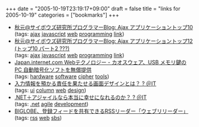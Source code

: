 +++
date = "2005-10-19T23:19:17+09:00"
draft = false
title = "links for 2005-10-19"
categories = ["bookmarks"]
+++

<ul>
	<li>
		<div><a href="http://labs.cybozu.co.jp/blog/akky/archives/2005/09/ajax_10.html">秋元@サイボウズ研究所プログラマーBlog: Ajax アプリケーショントップ10</a></div>
		<div>(tags: <a href="http://del.icio.us/nobu666/ajax">ajax</a> <a href="http://del.icio.us/nobu666/javascript">javascript</a> <a href="http://del.icio.us/nobu666/web">web</a> <a href="http://del.icio.us/nobu666/programming">programming</a> <a href="http://del.icio.us/nobu666/link">link</a>)</div>
	</li>
	<li>
		<div><a href="http://labs.cybozu.co.jp/blog/akky/archives/2005/10/ajax_12_10_2.html">秋元@サイボウズ研究所プログラマーBlog: Ajax アプリケーショントップ12 (トップ10 パート2 ???)</a></div>
		<div>(tags: <a href="http://del.icio.us/nobu666/ajax">ajax</a> <a href="http://del.icio.us/nobu666/javascript">javascript</a> <a href="http://del.icio.us/nobu666/web">web</a> <a href="http://del.icio.us/nobu666/programming">programming</a> <a href="http://del.icio.us/nobu666/link">link</a>)</div>
	</li>
	<li>
		<div><a href="http://japan.internet.com/webtech/20051018/2.html">Japan.internet.com Webテクノロジー - カオスウェア、USB メモリ鍵の PC 自動暗号化ソフトを無償提供</a></div>
		<div>(tags: <a href="http://del.icio.us/nobu666/hardware">hardware</a> <a href="http://del.icio.us/nobu666/software">software</a> <a href="http://del.icio.us/nobu666/cipher">cipher</a> <a href="http://del.icio.us/nobu666/tools">tools</a>)</div>
	</li>
	<li>
		<div><a href="http://www.atmarkit.co.jp/fwcr/rensai/usability05/01.html">入力情報を預かる責任を果たせる画面デザインとは？ ? ＠IT</a></div>
		<div>(tags: <a href="http://del.icio.us/nobu666/ui">ui</a> <a href="http://del.icio.us/nobu666/column">column</a> <a href="http://del.icio.us/nobu666/web">web</a> <a href="http://del.icio.us/nobu666/design">design</a>)</div>
	</li>
	<li>
		<div><a href="http://www.atmarkit.co.jp/fdotnet/nagile/nagile01/nagile01_01.html">.NET＋アジャイルなら本当に幸せになれるのか？ ? ＠IT</a></div>
		<div>(tags: <a href="http://del.icio.us/nobu666/.net">.net</a> <a href="http://del.icio.us/nobu666/agile">agile</a> <a href="http://del.icio.us/nobu666/development">development</a>)</div>
	</li>
	<li>
		<div><a href="http://bb.watch.impress.co.jp/cda/news/11460.html?ref=rss">BIGLOBE、登録フィードを共有できるRSSリーダー「ウェブリリーダー」</a></div>
		<div>(tags: <a href="http://del.icio.us/nobu666/rss">rss</a> <a href="http://del.icio.us/nobu666/web">web</a> <a href="http://del.icio.us/nobu666/sbs">sbs</a>)</div>
	</li>
</ul>
